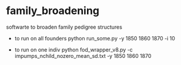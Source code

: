 # family_broadening
softwarte to broaden family pedigree structures

- to run on all founders 
python run_some.py -y 1850 1860 1870 -i 10

- to run on one indiv
python fod_wrapper_v8.py -c impumps_nchild_nozero_mean_sd.txt -y 1850 1860 1870
